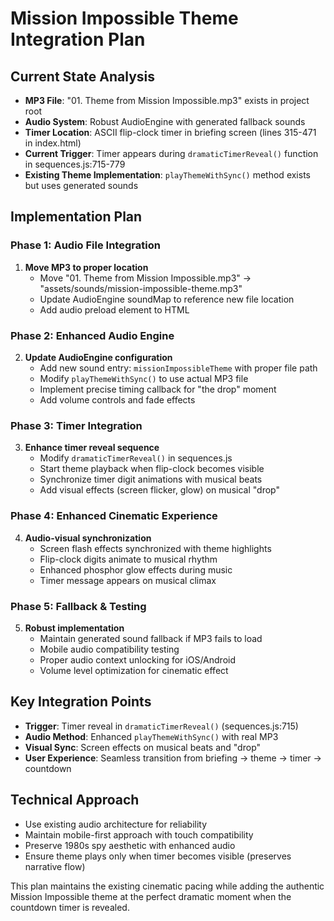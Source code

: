 # Mission Impossible Theme Integration Plan

## Current State Analysis
- **MP3 File**: "01. Theme from Mission Impossible.mp3" exists in project root
- **Audio System**: Robust AudioEngine with generated fallback sounds
- **Timer Location**: ASCII flip-clock timer in briefing screen (lines 315-471 in index.html)
- **Current Trigger**: Timer appears during `dramaticTimerReveal()` function in sequences.js:715-779
- **Existing Theme Implementation**: `playThemeWithSync()` method exists but uses generated sounds

## Implementation Plan

### Phase 1: Audio File Integration
1. **Move MP3 to proper location**
   - Move "01. Theme from Mission Impossible.mp3" → "assets/sounds/mission-impossible-theme.mp3"
   - Update AudioEngine soundMap to reference new file location
   - Add audio preload element to HTML

### Phase 2: Enhanced Audio Engine
2. **Update AudioEngine configuration**
   - Add new sound entry: `missionImpossibleTheme` with proper file path
   - Modify `playThemeWithSync()` to use actual MP3 file
   - Implement precise timing callback for "the drop" moment
   - Add volume controls and fade effects

### Phase 3: Timer Integration
3. **Enhance timer reveal sequence**
   - Modify `dramaticTimerReveal()` in sequences.js
   - Start theme playback when flip-clock becomes visible
   - Synchronize timer digit animations with musical beats
   - Add visual effects (screen flicker, glow) on musical "drop"

### Phase 4: Enhanced Cinematic Experience
4. **Audio-visual synchronization**
   - Screen flash effects synchronized with theme highlights
   - Flip-clock digits animate to musical rhythm
   - Enhanced phosphor glow effects during music
   - Timer message appears on musical climax

### Phase 5: Fallback & Testing
5. **Robust implementation**
   - Maintain generated sound fallback if MP3 fails to load
   - Mobile audio compatibility testing
   - Proper audio context unlocking for iOS/Android
   - Volume level optimization for cinematic effect

## Key Integration Points
- **Trigger**: Timer reveal in `dramaticTimerReveal()` (sequences.js:715)
- **Audio Method**: Enhanced `playThemeWithSync()` with real MP3
- **Visual Sync**: Screen effects on musical beats and "drop"
- **User Experience**: Seamless transition from briefing → theme → timer → countdown

## Technical Approach
- Use existing audio architecture for reliability
- Maintain mobile-first approach with touch compatibility
- Preserve 1980s spy aesthetic with enhanced audio
- Ensure theme plays only when timer becomes visible (preserves narrative flow)

This plan maintains the existing cinematic pacing while adding the authentic Mission Impossible theme at the perfect dramatic moment when the countdown timer is revealed.